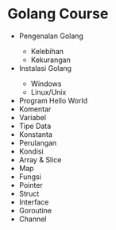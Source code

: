 # Golang Course

<ul>
  <li>Pengenalan Golang</li>
  <ul>
    <li>Kelebihan</li>
    <li>Kekurangan</li>
  </ul>
  <li>Instalasi Golang</li>
  <ul>
    <li>Windows</li>
    <li>Linux/Unix</li>
  </ul>
  <li>Program Hello World</li>
  <li>Komentar</li>
  <li>Variabel</li>
  <li>Tipe Data</li>
  <li>Konstanta</li>
  <li>Perulangan</li>
  <li>Kondisi</li>
  <li>Array & Slice</li>
  <li>Map</li>
  <li>Fungsi</li>
  <li>Pointer</li>
  <li>Struct</li>
  <li>Interface</li>
  <li>Goroutine</li>
  <li>Channel</li>
</ul>

